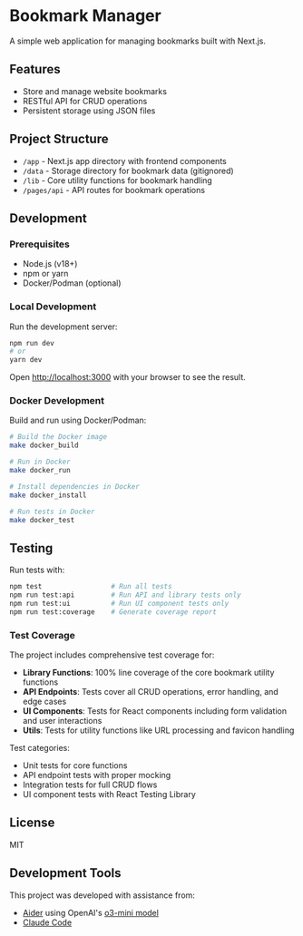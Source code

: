 # Bookmark Manager

A simple web application for managing bookmarks built with Next.js.

## Features

- Store and manage website bookmarks
- RESTful API for CRUD operations
- Persistent storage using JSON files

## Project Structure

- `/app` - Next.js app directory with frontend components
- `/data` - Storage directory for bookmark data (gitignored)
- `/lib` - Core utility functions for bookmark handling
- `/pages/api` - API routes for bookmark operations

## Development

### Prerequisites

- Node.js (v18+)
- npm or yarn
- Docker/Podman (optional)

### Local Development

Run the development server:

```bash
npm run dev
# or
yarn dev
```

Open [http://localhost:3000](http://localhost:3000) with your browser to see the result.

### Docker Development

Build and run using Docker/Podman:

```bash
# Build the Docker image
make docker_build

# Run in Docker
make docker_run

# Install dependencies in Docker
make docker_install

# Run tests in Docker
make docker_test
```


## Testing

Run tests with:

```bash
npm test                 # Run all tests
npm run test:api         # Run API and library tests only
npm run test:ui          # Run UI component tests only
npm run test:coverage    # Generate coverage report
```

### Test Coverage

The project includes comprehensive test coverage for:

- **Library Functions**: 100% line coverage of the core bookmark utility functions
- **API Endpoints**: Tests cover all CRUD operations, error handling, and edge cases
- **UI Components**: Tests for React components including form validation and user interactions
- **Utils**: Tests for utility functions like URL processing and favicon handling

Test categories:
- Unit tests for core functions
- API endpoint tests with proper mocking
- Integration tests for full CRUD flows
- UI component tests with React Testing Library

## License

MIT

## Development Tools

This project was developed with assistance from:

- [Aider](https://aider.ai) using OpenAI's [o3-mini model](https://platform.openai.com/docs/models/o3-mini)
- [Claude Code](https://docs.anthropic.com/en/docs/agents-and-tools/claude-code/overview)
